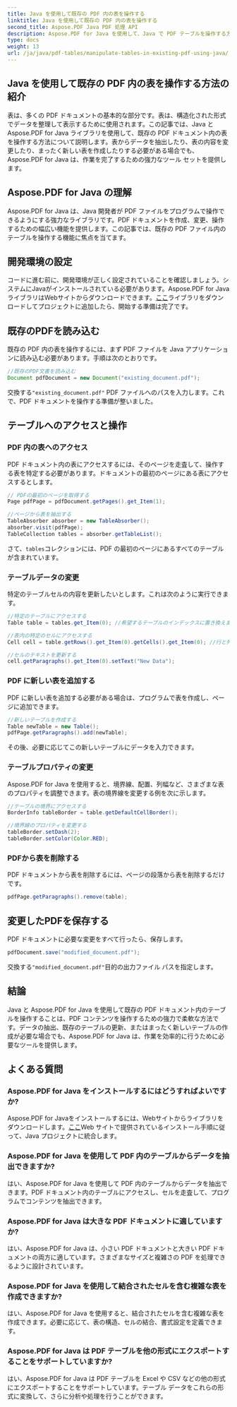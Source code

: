 ```yaml
---
title: Java を使用して既存の PDF 内の表を操作する
linktitle: Java を使用して既存の PDF 内の表を操作する
second_title: Aspose.PDF Java PDF 処理 API
description: Aspose.PDF for Java を使用して、Java で PDF テーブルを操作する方法を学びます。このステップ バイ ステップ ガイドでは、テーブルの抽出、変更など、効果的な PDF 処理について説明します。
type: docs
weight: 13
url: /ja/java/pdf-tables/manipulate-tables-in-existing-pdf-using-java/
---
```


## Java を使用して既存の PDF 内の表を操作する方法の紹介

表は、多くの PDF ドキュメントの基本的な部分です。表は、構造化された形式でデータを整理して表示するために使用されます。この記事では、Java と Aspose.PDF for Java ライブラリを使用して、既存の PDF ドキュメント内の表を操作する方法について説明します。表からデータを抽出したり、表の内容を変更したり、まったく新しい表を作成したりする必要がある場合でも、Aspose.PDF for Java は、作業を完了するための強力なツール セットを提供します。

## Aspose.PDF for Java の理解

Aspose.PDF for Java は、Java 開発者が PDF ファイルをプログラムで操作できるようにする強力なライブラリです。PDF ドキュメントを作成、変更、操作するための幅広い機能を提供します。この記事では、既存の PDF ファイル内のテーブルを操作する機能に焦点を当てます。

## 開発環境の設定

コードに進む前に、開発環境が正しく設定されていることを確認しましょう。システムにJavaがインストールされている必要があります。Aspose.PDF for JavaライブラリはWebサイトからダウンロードできます。[ここ](https://releases.aspose.com/pdf/java/)ライブラリをダウンロードしてプロジェクトに追加したら、開始する準備は完了です。

## 既存のPDFを読み込む

既存の PDF 内の表を操作するには、まず PDF ファイルを Java アプリケーションに読み込む必要があります。手順は次のとおりです。

```java
//既存のPDF文書を読み込む
Document pdfDocument = new Document("existing_document.pdf");
```

交換する`"existing_document.pdf"` PDF ファイルへのパスを入力します。これで、PDF ドキュメントを操作する準備が整いました。

## テーブルへのアクセスと操作

### PDF 内の表へのアクセス

PDF ドキュメント内の表にアクセスするには、そのページを走査して、操作する表を特定する必要があります。ドキュメントの最初のページにある表にアクセスするとします。

```java
// PDFの最初のページを取得する
Page pdfPage = pdfDocument.getPages().get_Item(1);

//ページから表を抽出する
TableAbsorber absorber = new TableAbsorber();
absorber.visit(pdfPage);
TableCollection tables = absorber.getTableList();
```

さて、`tables`コレクションには、PDF の最初のページにあるすべてのテーブルが含まれています。

### テーブルデータの変更

特定のテーブルセルの内容を更新したいとします。これは次のように実行できます。

```java
//特定のテーブルにアクセスする
Table table = tables.get_Item(0); //希望するテーブルのインデックスに置き換えます

//表内の特定のセルにアクセスする
Cell cell = table.getRows().get_Item(0).getCells().get_Item(0); //行と列のインデックスに置き換える

//セルのテキストを更新する
cell.getParagraphs().get_Item(0).setText("New Data");
```

### PDF に新しい表を追加する

PDF に新しい表を追加する必要がある場合は、プログラムで表を作成し、ページに追加できます。

```java
//新しいテーブルを作成する
Table newTable = new Table();
pdfPage.getParagraphs().add(newTable);
```

その後、必要に応じてこの新しいテーブルにデータを入力できます。

### テーブルプロパティの変更

Aspose.PDF for Java を使用すると、境界線、配置、列幅など、さまざまな表のプロパティを調整できます。表の境界線を変更する例を次に示します。

```java
//テーブルの境界にアクセスする
BorderInfo tableBorder = table.getDefaultCellBorder();

//境界線のプロパティを変更する
tableBorder.setDash(2);
tableBorder.setColor(Color.RED);
```

### PDFから表を削除する

PDF ドキュメントから表を削除するには、ページの段落から表を削除するだけです。

```java
pdfPage.getParagraphs().remove(table);
```

## 変更したPDFを保存する

PDF ドキュメントに必要な変更をすべて行ったら、保存します。

```java
pdfDocument.save("modified_document.pdf");
```

交換する`"modified_document.pdf"`目的の出力ファイル パスを指定します。

## 結論

Java と Aspose.PDF for Java を使用して既存の PDF ドキュメント内のテーブルを操作することは、PDF コンテンツを操作するための強力で柔軟な方法です。データの抽出、既存のテーブルの更新、またはまったく新しいテーブルの作成が必要な場合でも、Aspose.PDF for Java は、作業を効率的に行うために必要なツールを提供します。

## よくある質問

### Aspose.PDF for Java をインストールするにはどうすればよいですか?

 Aspose.PDF for Javaをインストールするには、Webサイトからライブラリをダウンロードします。[ここ](https://releases.aspose.com/pdf/java/)Web サイトで提供されているインストール手順に従って、Java プロジェクトに統合します。

### Aspose.PDF for Java を使用して PDF 内のテーブルからデータを抽出できますか?

はい、Aspose.PDF for Java を使用して PDF 内のテーブルからデータを抽出できます。PDF ドキュメント内のテーブルにアクセスし、セルを走査して、プログラムでコンテンツを抽出できます。

### Aspose.PDF for Java は大きな PDF ドキュメントに適していますか?

はい、Aspose.PDF for Java は、小さい PDF ドキュメントと大きい PDF ドキュメントの両方に適しています。さまざまなサイズと複雑さの PDF を処理できるように設計されています。

### Aspose.PDF for Java を使用して結合されたセルを含む複雑な表を作成できますか?

はい、Aspose.PDF for Java を使用すると、結合されたセルを含む複雑な表を作成できます。必要に応じて、表の構造、セルの結合、書式設定を定義できます。

### Aspose.PDF for Java は PDF テーブルを他の形式にエクスポートすることをサポートしていますか?

はい、Aspose.PDF for Java は PDF テーブルを Excel や CSV などの他の形式にエクスポートすることをサポートしています。テーブル データをこれらの形式に変換して、さらに分析や処理を行うことができます。